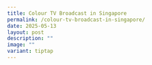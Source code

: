```yaml
---
title: Colour TV Broadcast in Singapore
permalink: /colour-tv-broadcast-in-singapore/
date: 2025-05-13
layout: post
description: ""
image: ""
variant: tiptap
---
```

